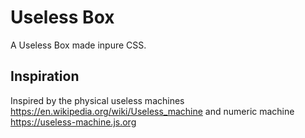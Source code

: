 # Useless Box

A Useless Box made inpure CSS.

## Inspiration

Inspired by the physical useless machines https://en.wikipedia.org/wiki/Useless_machine and numeric machine https://useless-machine.js.org
